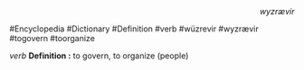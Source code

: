 
<div align="right"><i>wyzrævir</i></div>

#Encyclopedia #Dictionary #Definition #verb #wüzrevir #wyzrævir #togovern #toorganize

*verb*
**Definition :** to govern, to organize (people)